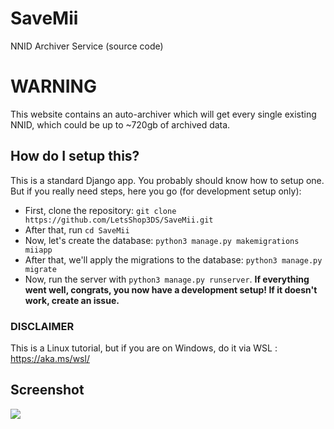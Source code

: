 # SaveMii
NNID Archiver Service (source code)
# WARNING
This website contains an auto-archiver which will get every single existing NNID, which could be up to ~720gb of archived data.
## How do I setup this?
This is a standard Django app. You probably should know how to setup one. But if you really need steps, here you go (for development setup only):
- First, clone the repository: `git clone https://github.com/LetsShop3DS/SaveMii.git`
- After that, run `cd SaveMii`
- Now, let's create the database: `python3 manage.py makemigrations miiapp`
- After that, we'll apply the migrations to the database: `python3 manage.py migrate`
- Now, run the server with `python3 manage.py runserver`.
**If everything went well, congrats, you now have a development setup! If it doesn't work, create an issue.**
### DISCLAIMER
This is a Linux tutorial, but if you are on Windows, do it via WSL : https://aka.ms/wsl/
## Screenshot
![](https://raw.githubusercontent.com/LetsShop3DS/SaveMii/main/screen.png)
